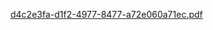 [d4c2e3fa-d1f2-4977-8477-a72e060a71ec.pdf](https://github.com/Rajdeep-Sonawane171/Ineuron_Internship_certificate/files/15355306/d4c2e3fa-d1f2-4977-8477-a72e060a71ec.pdf)
